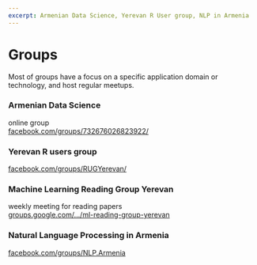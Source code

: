 ```yaml
---
excerpt: Armenian Data Science, Yerevan R User group, NLP in Armenia
---
```


# Groups

Most of groups have a focus on a specific application domain or technology, and host regular meetups.

### Armenian Data Science  
online group  
[facebook.com/groups/732676026823922/](https://www.facebook.com/groups/732676026823922/)

### Yerevan R users group  
[facebook.com/groups/RUGYerevan/](https://www.facebook.com/groups/RUGYerevan/)

### Machine Learning Reading Group Yerevan
weekly meeting for reading papers  
[groups.google.com/.../ml-reading-group-yerevan](https://groups.google.com/forum/#!forum/ml-reading-group-yerevan)

### Natural Language Processing in Armenia
[facebook.com/groups/NLP.Armenia](https://www.facebook.com/groups/NLP.Armenia/)

